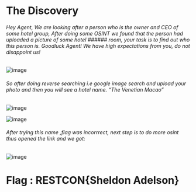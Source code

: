 # The Discovery
###### Hey Agent, We are looking after a person who is the owner and CEO of some hotel group, After doing some OSINT we found that the person had uploaded a picture of some hotel ###### room, your task is to find out who this person is. Goodluck Agent! We have high expectations from you, do not disappoint us!
![image](https://user-images.githubusercontent.com/60177793/91633246-541a4d00-ea04-11ea-85b8-fe1a6032b3bd.png)

###### So after doing reverse searching i.e google image search and upload your photo and then you will see a hotel name. “The Venetian Macao”
![image](https://user-images.githubusercontent.com/60177793/91633184-e9691180-ea03-11ea-9700-cccd4db68bae.png)

![image](https://user-images.githubusercontent.com/60177793/91633151-a7d86680-ea03-11ea-9a70-c9972845736c.png)
###### After trying this name ,flag was incorrrect,  next step is to do more osint thus opened the link and we got:
![image](https://user-images.githubusercontent.com/60177793/91633151-a7d86680-ea03-11ea-9a70-c9972845736c.png)
# Flag : RESTCON{Sheldon Adelson}
